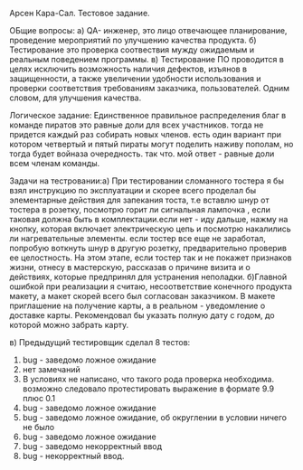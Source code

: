 Арсен Кара-Сал. 
Тестовое задание.

ОБщие вопросы: а) QA- инженер, это лицо отвечающее планирование, проведение мероприятий по улучшению качества продукта. б) Тестирование это проверка соотвествия мужду ожидаемым и реальным поведением программы. в) Тестирование ПО проводится в целях исключить возможность наличия дефектов, изъянов в защищенности, а также увеличении удобности использования и проверки соответствия требованиям заказчика, пользователей. Одним словом, для улучшения качества.

Логическое задание: Единственное правильное распределения благ в команде пиратов это равные доли для всех участников. тогда не придется каждый раз собирать новых членов. есть один вариант при котором четвертый и пятый пираты могут поделить наживу пополам, но тогда будет войназа очередность. так что. мой ответ - равные доли всем членам команды. 

Задачи на тестровании:а) При тестировании сломанного тостера я бы взял инструкцию по эксплуатации и скорее всего проделал бы элементарные действия для запекания тоста, т.е вставлю шнур от тостера в розетку, посмотрю горит ли сигнальная лампочка , если таковая должна быть в комплектации.если нет - иду дальше, нажму на кнопку, которая включает электрическую цепь и посмотрю накалились ли нагревательные элементы. если тостер все еще не заработал, попробую воткнуть шнур в другую розетку, предварительно проверив ее целостность. На этом этапе, если тостер так и не покажет признаков жизни, отнесу в мастерскую, рассказав о причине визита и о действиях, которые предпринял для устранения неполадки.
б)Главной ошибкой при реализации я считаю, несоответствие конечного продукта макету, а макет скорей всего был согласован заказчиком. В макете приглашение на получение карты, а в реальном - уведомление о доставке карты. Рекомендовал бы указать полную дату с годом, до которой можно забрать карту.

в)  Предыдущий тестировщик сделал 8 тестов:
1) bug - заведомо ложное ожидание
2) нет замечаний
3) В условиях не написано, что такого рода проверка необходима. возможно следовало протестировать выражение в формате 9.9 плюс 0.1 
4) bug - заведомо ложное ожидание
5) bug - заведомо ложное ожидание, об округлении в условии ничего не было
6) bug - заведомо ложное ожидание
7) bug - заведомо некорректный ввод
8) bug - некорректный ввод.
